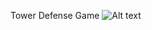 Tower Defense Game
![Alt text](E:/Unity/projects/game/TowerDefenseGame/Assets/Sprites/TowerDefense.jpg?raw=true "Optional Title")